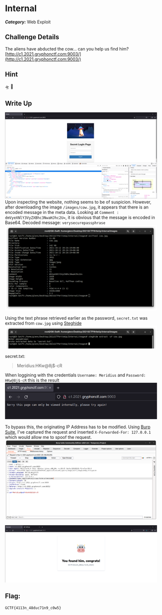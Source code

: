 # Internal
___Category:___ Web Exploit
## Challenge Details
The aliens have abducted the cow... can you help us find him?
[http://c1.2021.gryphonctf.com:9003/](http://c1.2021.gryphonctf.com:9003/)
## Hint
🛸 🐄

## Write Up
![](images/1.png)
Upon inspecting the website, nothing seems to be of suspicion. However, after downloading the image ```/images/cow.jpg```, it appears that there is an encoded message in the meta data.
Looking at ```Comment : dmVyeXNlY3VyZXBhc3NwaHJhc2U=```, it is obvious that the message is encoded in Base64.
Decoded message: ```verysecurepassphrase```
![](images/2.png)

Using the text phrase retrieved earlier as the password, ```secret.txt``` was extracted from ```cow.jpg``` using [Steghide](steghide.sourceforge.net)
![](images/3.png)

secret.txt:
>Meridius:HKw@8j$-cR

When loggining with the credentials ```Username: Meridius``` and ```Password: HKw@8j$-cR``` this is the result
![](images/4.png)

To bypass this, the originating IP Address has to be modified. Using [Burp Suite](https://portswigger.net/burp), I've captured the request and inserted ```X-Forwarded-For: 127.0.0.1``` which would allow me to spoof the request.
![](images/5.png)

![](images/6.png)

## Flag:
```
GCTF{4113n_48duc71n9_c0w5}
```
